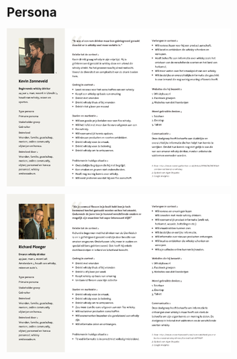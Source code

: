 # Persona

![Beginnende whisky drinker](../../.gitbook/assets/beginnende-whisky-drinker.png)

![Ervaren whisky drinker](../../.gitbook/assets/ervaren-whisky-drinker.png)

